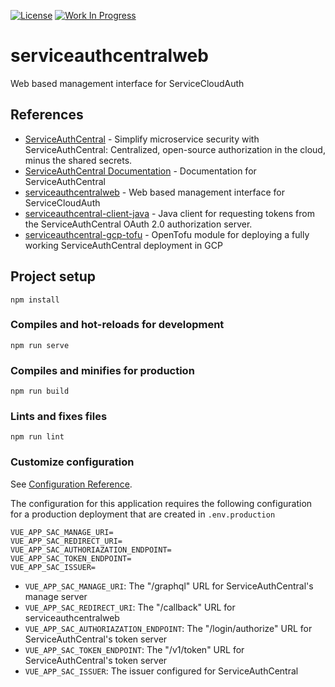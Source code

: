 [![License](https://img.shields.io/badge/License-Apache%202.0-blue.svg)](https://opensource.org/licenses/Apache-2.0) [![Work In Progress](https://img.shields.io/badge/Status-Work%20In%20Progress-yellow)](https://unitvectory-labs.github.io/uvy-labs-guide/bestpractices/status/#work-in-progress)

# serviceauthcentralweb

Web based management interface for ServiceCloudAuth

## References

- [ServiceAuthCentral](https://github.com/UnitVectorY-Labs/ServiceAuthCentral) - Simplify microservice security with ServiceAuthCentral: Centralized, open-source authorization in the cloud, minus the shared secrets.
- [ServiceAuthCentral Documentation](https://unitvectory-labs.github.io/ServiceAuthCentral/) - Documentation for ServiceAuthCentral
- [serviceauthcentralweb](https://github.com/UnitVectorY-Labs/serviceauthcentralweb) - Web based management interface for ServiceCloudAuth
- [serviceauthcentral-client-java](https://github.com/UnitVectorY-Labs/serviceauthcentral-client-java) - Java client for requesting tokens from the ServiceAuthCentral OAuth 2.0 authorization server.
- [serviceauthcentral-gcp-tofu](https://github.com/UnitVectorY-Labs/serviceauthcentral-gcp-tofu) - OpenTofu module for deploying a fully working ServiceAuthCentral deployment in GCP

## Project setup
```
npm install
```

### Compiles and hot-reloads for development
```
npm run serve
```

### Compiles and minifies for production
```
npm run build
```

### Lints and fixes files
```
npm run lint
```

### Customize configuration
See [Configuration Reference](https://cli.vuejs.org/config/).

The configuration for this application requires the following configuration for a production deployment that are created in `.env.production`

```
VUE_APP_SAC_MANAGE_URI=
VUE_APP_SAC_REDIRECT_URI=
VUE_APP_SAC_AUTHORIAZATION_ENDPOINT=
VUE_APP_SAC_TOKEN_ENDPOINT=
VUE_APP_SAC_ISSUER=
```

- `VUE_APP_SAC_MANAGE_URI`: The "/graphql" URL for ServiceAuthCentral's manage server
- `VUE_APP_SAC_REDIRECT_URI`: The "/callback" URL for serviceauthcentralweb
- `VUE_APP_SAC_AUTHORIAZATION_ENDPOINT`: The "/login/authorize" URL for ServiceAuthCentral's token server
- `VUE_APP_SAC_TOKEN_ENDPOINT`: The "/v1/token" URL for ServiceAuthCentral's token server
- `VUE_APP_SAC_ISSUER`: The issuer configured for ServiceAuthCentral
